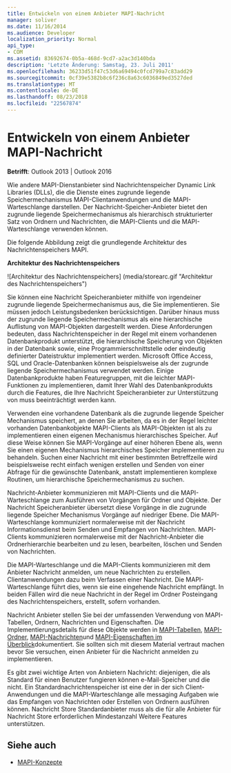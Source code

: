 ```yaml
---
title: Entwickeln von einem Anbieter MAPI-Nachricht
manager: soliver
ms.date: 11/16/2014
ms.audience: Developer
localization_priority: Normal
api_type:
- COM
ms.assetid: 83692674-0b5a-468d-9cd7-a2ac3d140bda
description: 'Letzte Änderung: Samstag, 23. Juli 2011'
ms.openlocfilehash: 36233d51f47c53d6a69494c0fcd799a7c83add29
ms.sourcegitcommit: 0cf39e5382b8c6f236c8a63c6036849ed3527ded
ms.translationtype: MT
ms.contentlocale: de-DE
ms.lasthandoff: 08/23/2018
ms.locfileid: "22567874"
---
```

# <a name="developing-a-mapi-message-store-provider"></a>Entwickeln von einem Anbieter MAPI-Nachricht
  
**Betrifft**: Outlook 2013 | Outlook 2016 
  
Wie andere MAPI-Dienstanbieter sind Nachrichtenspeicher Dynamic Link Libraries (DLLs), die die Dienste eines zugrunde liegende Speichermechanismus MAPI-Clientanwendungen und die MAPI-Warteschlange darstellen. Der Nachricht-Speicher-Anbieter bietet den zugrunde liegende Speichermechanismus als hierarchisch strukturierter Satz von Ordnern und Nachrichten, die MAPI-Clients und die MAPI-Warteschlange verwenden können.
  
Die folgende Abbildung zeigt die grundlegende Architektur des Nachrichtenspeichers MAPI.
  
**Architektur des Nachrichtenspeichers**
  
![Architektur des Nachrichtenspeichers] (media/storearc.gif "Architektur des Nachrichtenspeichers")
  
Sie können eine Nachricht Speicheranbieter mithilfe von irgendeiner zugrunde liegende Speichermechanismus aus, die Sie implementieren. Sie müssen jedoch Leistungsbedenken berücksichtigen. Darüber hinaus muss der zugrunde liegende Speichermechanismus als eine hierarchische Auflistung von MAPI-Objekten dargestellt werden. Diese Anforderungen bedeuten, dass Nachrichtenspeicher in der Regel mit einem vorhandenen Datenbankprodukt unterstützt, die hierarchische Speicherung von Objekten in der Datenbank sowie, eine Programmierschnittstelle oder eindeutig definierter Dateistruktur implementiert werden. Microsoft Office Access, SQL und Oracle-Datenbanken können beispielsweise als der zugrunde liegende Speichermechanismus verwendet werden. Einige Datenbankprodukte haben Featuregruppen, mit die leichter MAPI-Funktionen zu implementieren, damit Ihrer Wahl des Datenbankprodukts durch die Features, die Ihre Nachricht Speicheranbieter zur Unterstützung von muss beeinträchtigt werden kann.
  
Verwenden eine vorhandene Datenbank als die zugrunde liegende Speicher Mechanismus speichert, an denen Sie arbeiten, da es in der Regel leichter vorhanden Datenbankobjekte MAPI-Clients als MAPI-Objekten ist als zu implementieren einen eigenen Mechanismus hierarchisches Speicher. Auf diese Weise können Sie MAPI-Vorgänge auf einer höheren Ebene als, wenn Sie einen eigenen Mechanismus hierarchisches Speicher implementieren zu behandeln. Suchen einer Nachricht mit einer bestimmten Betreffzeile wird beispielsweise recht einfach wenigen erstellen und Senden von einer Abfrage für die gewünschte Datenbank, anstatt implementieren komplexe Routinen, um hierarchische Speichermechanismus zu suchen.
  
Nachricht-Anbieter kommunizieren mit MAPI-Clients und die MAPI-Warteschlange zum Ausführen von Vorgängen für Ordner und Objekte. Der Nachricht Speicheranbieter übersetzt diese Vorgänge in die zugrunde liegende Speicher Mechanismus Vorgänge auf niedriger Ebene. Die MAPI-Warteschlange kommuniziert normalerweise mit der Nachricht Informationsdienst beim Senden und Empfangen von Nachrichten. MAPI-Clients kommunizieren normalerweise mit der Nachricht-Anbieter die Ordnerhierarchie bearbeiten und zu lesen, bearbeiten, löschen und Senden von Nachrichten.
  
Die MAPI-Warteschlange und die MAPI-Clients kommunizieren mit dem Anbieter Nachricht anmelden, um neue Nachrichten zu erstellen. Clientanwendungen dazu beim Verfassen einer Nachricht. Die MAPI-Warteschlange führt dies, wenn sie eine eingehende Nachricht empfängt. In beiden Fällen wird die neue Nachricht in der Regel im Ordner Posteingang des Nachrichtenspeichers, erstellt, sofern vorhanden.
  
Nachricht Anbieter stellen Sie bei der umfassenden Verwendung von MAPI-Tabellen, Ordnern, Nachrichten und Eigenschaften. Die Implementierungsdetails für diese Objekte werden in [MAPI-Tabellen](mapi-tables.md), [MAPI-Ordner](mapi-folders.md), [MAPI-Nachrichten](mapi-messages.md)und [MAPI-Eigenschaften im Überblick](mapi-property-overview.md)dokumentiert. Sie sollten sich mit diesem Material vertraut machen bevor Sie versuchen, einen Anbieter für die Nachricht anmelden zu implementieren.
  
Es gibt zwei wichtige Arten von Anbietern Nachricht: diejenigen, die als Standard für einen Benutzer fungieren können e-Mail-Speicher und die nicht. Ein Standardnachrichtenspeicher ist eine der in der sich Client-Anwendungen und die MAPI-Warteschlange alle messaging Aufgaben wie das Empfangen von Nachrichten oder Erstellen von Ordnern ausführen können. Nachricht Store Standardanbieter muss als die für alle Anbieter für Nachricht Store erforderlichen Mindestanzahl Weitere Features unterstützen.
  
## <a name="see-also"></a>Siehe auch

- [MAPI-Konzepte](mapi-concepts.md)

